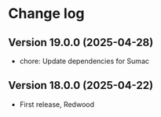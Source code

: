 # Change log

## Version 19.0.0 (2025-04-28)
- chore: Update dependencies for Sumac

## Version 18.0.0 (2025-04-22)
- First release, Redwood